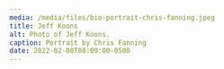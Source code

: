```yaml
---
media: /media/files/bio-portrait-chris-fanning.jpeg
title: Jeff Koons
alt: Photo of Jeff Koons.
caption: Portrait by Chris Fanning
date: 2022-02-08T08:09:00-0500
---
```

